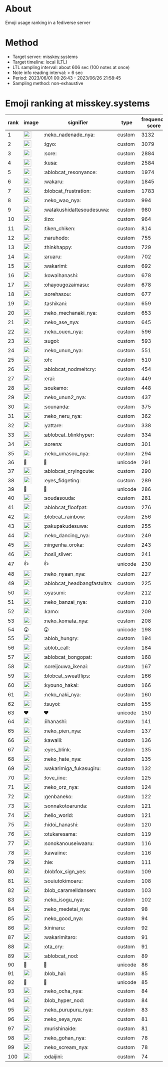 # About
Emoji usage ranking in a fediverse server

# Method
- Target server: misskey.systems
- Target timeline: local (LTL)
- LTL sampling interval: about 606 sec (100 notes at once)
- Note info reading interval: > 6 sec
- Period: 2023/06/01 00:26:43 - 2023/06/26 21:58:45 
- Sampling method: non-exhaustive

# Emoji ranking at misskey.systems

|rank|image|signifier|type|frequency score|
|----|----|----|----|----|
|1|<img height="24" src="https://misskey.systems/emoji/neko_nadenade_nya.webp">|:neko_nadenade_nya:|custom|3132|
|2|<img height="24" src="https://misskey.systems/emoji/igyo.webp">|:igyo:|custom|3079|
|3|<img height="24" src="https://misskey.systems/emoji/sore.webp">|:sore:|custom|2884|
|4|<img height="24" src="https://misskey.systems/emoji/kusa.webp">|:kusa:|custom|2584|
|5|<img height="24" src="https://misskey.systems/emoji/ablobcat_resonyance.webp">|:ablobcat_resonyance:|custom|1974|
|6|<img height="24" src="https://misskey.systems/emoji/wakaru.webp">|:wakaru:|custom|1845|
|7|<img height="24" src="https://misskey.systems/emoji/blobcat_frustration.webp">|:blobcat_frustration:|custom|1783|
|8|<img height="24" src="https://misskey.systems/emoji/neko_wao_nya.webp">|:neko_wao_nya:|custom|994|
|9|<img height="24" src="https://misskey.systems/emoji/watakushidattesoudesuwa.webp">|:watakushidattesoudesuwa:|custom|980|
|10|<img height="24" src="https://misskey.systems/emoji/iizo.webp">|:iizo:|custom|964|
|11|<img height="24" src="https://misskey.systems/emoji/tiken_chiken.webp">|:tiken_chiken:|custom|814|
|12|<img height="24" src="https://misskey.systems/emoji/naruhodo.webp">|:naruhodo:|custom|755|
|13|<img height="24" src="https://misskey.systems/emoji/thinkhappy.webp">|:thinkhappy:|custom|729|
|14|<img height="24" src="https://misskey.systems/emoji/aruaru.webp">|:aruaru:|custom|702|
|15|<img height="24" src="https://misskey.systems/emoji/wakarimi.webp">|:wakarimi:|custom|692|
|16|<img height="24" src="https://misskey.systems/emoji/kowaihanashi.webp">|:kowaihanashi:|custom|678|
|17|<img height="24" src="https://misskey.systems/emoji/ohayougozaimasu.webp">|:ohayougozaimasu:|custom|678|
|18|<img height="24" src="https://misskey.systems/emoji/sorehasou.webp">|:sorehasou:|custom|677|
|19|<img height="24" src="https://misskey.systems/emoji/tashikani.webp">|:tashikani:|custom|659|
|20|<img height="24" src="https://misskey.systems/emoji/neko_mechanaki_nya.webp">|:neko_mechanaki_nya:|custom|653|
|21|<img height="24" src="https://misskey.systems/emoji/neko_ase_nya.webp">|:neko_ase_nya:|custom|645|
|22|<img height="24" src="https://misskey.systems/emoji/neko_ouen_nya.webp">|:neko_ouen_nya:|custom|596|
|23|<img height="24" src="https://misskey.systems/emoji/sugoi.webp">|:sugoi:|custom|593|
|24|<img height="24" src="https://misskey.systems/emoji/neko_unun_nya.webp">|:neko_unun_nya:|custom|551|
|25|<img height="24" src="https://misskey.systems/emoji/oh.webp">|:oh:|custom|510|
|26|<img height="24" src="https://misskey.systems/emoji/ablobcat_nodmeltcry.webp">|:ablobcat_nodmeltcry:|custom|454|
|27|<img height="24" src="https://misskey.systems/emoji/erai.webp">|:erai:|custom|449|
|28|<img height="24" src="https://misskey.systems/emoji/soukamo.webp">|:soukamo:|custom|448|
|29|<img height="24" src="https://misskey.systems/emoji/neko_unun2_nya.webp">|:neko_unun2_nya:|custom|437|
|30|<img height="24" src="https://misskey.systems/emoji/sounanda.webp">|:sounanda:|custom|375|
|31|<img height="24" src="https://misskey.systems/emoji/neko_neru_nya.webp">|:neko_neru_nya:|custom|362|
|32|<img height="24" src="https://misskey.systems/emoji/yattare.webp">|:yattare:|custom|338|
|33|<img height="24" src="https://misskey.systems/emoji/ablobcat_blinkhyper.webp">|:ablobcat_blinkhyper:|custom|334|
|34|<img height="24" src="https://misskey.systems/emoji/sorena.webp">|:sorena:|custom|301|
|35|<img height="24" src="https://misskey.systems/emoji/neko_umasou_nya.webp">|:neko_umasou_nya:|custom|294|
|36|🍗|🍗|unicode|291|
|37|<img height="24" src="https://misskey.systems/emoji/ablobcat_cryingcute.webp">|:ablobcat_cryingcute:|custom|290|
|38|<img height="24" src="https://misskey.systems/emoji/eyes_fidgeting.webp">|:eyes_fidgeting:|custom|289|
|39|🎉|🎉|unicode|286|
|40|<img height="24" src="https://misskey.systems/emoji/soudasouda.webp">|:soudasouda:|custom|281|
|41|<img height="24" src="https://misskey.systems/emoji/ablobcat_floofpat.webp">|:ablobcat_floofpat:|custom|276|
|42|<img height="24" src="https://misskey.systems/emoji/blobcat_rainbow.webp">|:blobcat_rainbow:|custom|256|
|43|<img height="24" src="https://misskey.systems/emoji/pakupakudesuwa.webp">|:pakupakudesuwa:|custom|255|
|44|<img height="24" src="https://misskey.systems/emoji/neko_dancing_nya.webp">|:neko_dancing_nya:|custom|249|
|45|<img height="24" src="https://misskey.systems/emoji/ningenha_oroka.webp">|:ningenha_oroka:|custom|243|
|46|<img height="24" src="https://misskey.systems/emoji/hosii_silver.webp">|:hosii_silver:|custom|241|
|47|👍|👍|unicode|230|
|48|<img height="24" src="https://misskey.systems/emoji/neko_nyaan_nya.webp">|:neko_nyaan_nya:|custom|227|
|49|<img height="24" src="https://misskey.systems/emoji/ablobcat_headbangfastultra.webp">|:ablobcat_headbangfastultra:|custom|225|
|50|<img height="24" src="https://misskey.systems/emoji/oyasumi.webp">|:oyasumi:|custom|212|
|51|<img height="24" src="https://misskey.systems/emoji/neko_banzai_nya.webp">|:neko_banzai_nya:|custom|210|
|52|<img height="24" src="https://misskey.systems/emoji/kamo.webp">|:kamo:|custom|209|
|53|<img height="24" src="https://misskey.systems/emoji/neko_komata_nya.webp">|:neko_komata_nya:|custom|208|
|54|😮|😮|unicode|198|
|55|<img height="24" src="https://misskey.systems/emoji/ablob_hungry.webp">|:ablob_hungry:|custom|194|
|56|<img height="24" src="https://misskey.systems/emoji/ablob_call.webp">|:ablob_call:|custom|184|
|57|<img height="24" src="https://misskey.systems/emoji/ablobcat_bongopat.webp">|:ablobcat_bongopat:|custom|168|
|58|<img height="24" src="https://misskey.systems/emoji/soreijouwa_ikenai.webp">|:soreijouwa_ikenai:|custom|167|
|59|<img height="24" src="https://misskey.systems/emoji/blobcat_sweatflips.webp">|:blobcat_sweatflips:|custom|166|
|60|<img height="24" src="https://misskey.systems/emoji/kyouno_hakai.webp">|:kyouno_hakai:|custom|166|
|61|<img height="24" src="https://misskey.systems/emoji/neko_naki_nya.webp">|:neko_naki_nya:|custom|160|
|62|<img height="24" src="https://misskey.systems/emoji/tsuyoi.webp">|:tsuyoi:|custom|155|
|63|❤|❤|unicode|150|
|64|<img height="24" src="https://misskey.systems/emoji/iihanashi.webp">|:iihanashi:|custom|141|
|65|<img height="24" src="https://misskey.systems/emoji/neko_pien_nya.webp">|:neko_pien_nya:|custom|137|
|66|<img height="24" src="https://misskey.systems/emoji/kawaiii.webp">|:kawaiii:|custom|136|
|67|<img height="24" src="https://misskey.systems/emoji/eyes_blink.webp">|:eyes_blink:|custom|135|
|68|<img height="24" src="https://misskey.systems/emoji/neko_hate_nya.webp">|:neko_hate_nya:|custom|135|
|69|<img height="24" src="https://misskey.systems/emoji/wakarimiga_fukasugiru.webp">|:wakarimiga_fukasugiru:|custom|132|
|70|<img height="24" src="https://misskey.systems/emoji/love_iine.webp">|:love_iine:|custom|125|
|71|<img height="24" src="https://misskey.systems/emoji/neko_orz_nya.webp">|:neko_orz_nya:|custom|124|
|72|<img height="24" src="https://misskey.systems/emoji/genbaneko.webp">|:genbaneko:|custom|122|
|73|<img height="24" src="https://misskey.systems/emoji/sonnakotoarunda.webp">|:sonnakotoarunda:|custom|121|
|74|<img height="24" src="https://misskey.systems/emoji/hello_world.webp">|:hello_world:|custom|121|
|75|<img height="24" src="https://misskey.systems/emoji/hidoi_hanashi.webp">|:hidoi_hanashi:|custom|120|
|76|<img height="24" src="https://misskey.systems/emoji/otukaresama.webp">|:otukaresama:|custom|119|
|77|<img height="24" src="https://misskey.systems/emoji/sonokanouseiwaaru.webp">|:sonokanouseiwaaru:|custom|116|
|78|<img height="24" src="https://misskey.systems/emoji/kawaiine.webp">|:kawaiine:|custom|116|
|79|<img height="24" src="https://misskey.systems/emoji/hie.webp">|:hie:|custom|111|
|80|<img height="24" src="https://misskey.systems/emoji/blobfox_sign_yes.webp">|:blobfox_sign_yes:|custom|109|
|81|<img height="24" src="https://misskey.systems/emoji/souiutokimoaru.webp">|:souiutokimoaru:|custom|108|
|82|<img height="24" src="https://misskey.systems/emoji/blob_caramelldansen.webp">|:blob_caramelldansen:|custom|103|
|83|<img height="24" src="https://misskey.systems/emoji/neko_isogu_nya.webp">|:neko_isogu_nya:|custom|102|
|84|<img height="24" src="https://misskey.systems/emoji/neko_medetai_nya.webp">|:neko_medetai_nya:|custom|98|
|85|<img height="24" src="https://misskey.systems/emoji/neko_good_nya.webp">|:neko_good_nya:|custom|94|
|86|<img height="24" src="https://misskey.systems/emoji/kininaru.webp">|:kininaru:|custom|92|
|87|<img height="24" src="https://misskey.systems/emoji/wakarimitaro.webp">|:wakarimitaro:|custom|91|
|88|<img height="24" src="https://misskey.systems/emoji/ota_cry.webp">|:ota_cry:|custom|91|
|89|<img height="24" src="https://misskey.systems/emoji/ablobcat_nod.webp">|:ablobcat_nod:|custom|89|
|90|🤔|🤔|unicode|86|
|91|<img height="24" src="https://misskey.systems/emoji/blob_hai.webp">|:blob_hai:|custom|85|
|92|💯|💯|unicode|85|
|93|<img height="24" src="https://misskey.systems/emoji/neko_ocha_nya.webp">|:neko_ocha_nya:|custom|84|
|94|<img height="24" src="https://misskey.systems/emoji/blob_hyper_nod.webp">|:blob_hyper_nod:|custom|84|
|95|<img height="24" src="https://misskey.systems/emoji/neko_purupuru_nya.webp">|:neko_purupuru_nya:|custom|83|
|96|<img height="24" src="https://misskey.systems/emoji/neko_seya_nya.webp">|:neko_seya_nya:|custom|81|
|97|<img height="24" src="https://misskey.systems/emoji/murishinaide.webp">|:murishinaide:|custom|81|
|98|<img height="24" src="https://misskey.systems/emoji/neko_gohan_nya.webp">|:neko_gohan_nya:|custom|78|
|99|<img height="24" src="https://misskey.systems/emoji/neko_scream_nya.webp">|:neko_scream_nya:|custom|78|
|100|<img height="24" src="https://misskey.systems/emoji/odaijini.webp">|:odaijini:|custom|74|

